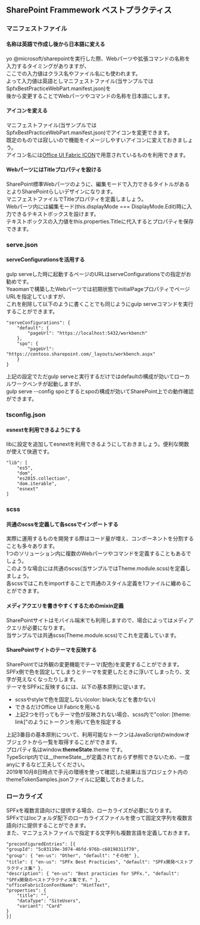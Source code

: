 ## SharePoint Frammework ベストプラクティス

### マニフェストファイル

#### 名称は英語で作成し後から日本語に変える

yo @microsoft/sharepointを実行した際、Webパーツや拡張コマンドの名称を入力するタイミングがありますが、  
ここでの入力値はクラス名やファイル名にも使われます。  
よって入力値は英語としマニフェストファイル(当サンプルではSpfxBestPracticeWebPart.manifest.json)を  
後から変更することでWebパーツやコマンドの名称を日本語にします。

#### アイコンを変える

マニフェストファイル(当サンプルではSpfxBestPracticeWebPart.manifest.json)でアイコンを変更できます。  
既定のものでは寂しいので機能をイメージしやすいアイコンに変えておきましょう。  
アイコン名には[Office UI Fabric ICON](https://uifabricicons.azurewebsites.net)で用意されているものを利用できます。

#### WebパーツにはTitleプロパティを設ける

SharePoint標準Webパーツのように、編集モードで入力できるタイトルがあるとよりSharePointらしいデザインになります。  
マニフェストファイルでTitleプロパティを定義しましょう。  
Webパーツ内には編集モード(this.displayMode === DisplayMode.Edit)時に入力できるテキストボックスを設けます。  
テキストボックスの入力値をthis.properties.Titleに代入するとプロパティを保存できます。

### serve.json

#### serveConfigurationsを活用する

gulp serveした時に起動するページのURLはserveConfigurationsでの指定がお勧めです。  
Yeaomanで構築したWebパーツでは初期状態でinitialPageプロパティでページURLを指定していますが、  
これを削除して以下のように書くことでも同じようにgulp serveコマンドを実行することができます。

```
"serveConfigurations": {
    "default": {
        "pageUrl": "https://localhost:5432/workbench"
    },
    "spo": {
        "pageUrl": "https://contoso.sharepoint.com/_layouts/workbench.aspx"
    }
}
```

上記の設定でただgulp serveと実行するだけではdefaultの構成が効いてローカルワークベンチが起動しますが、  
gulp serve --config spoとするとspoの構成が効いてSharePoint上での動作確認ができます。

### tsconfig.json

#### esnextを利用できるようにする

libに設定を追加してesnextを利用できるようにしておきましょう。便利な関数が使えて快適です。  
```
"lib": [
    "es5",
    "dom",
    "es2015.collection",
    "dom.iterable",
    "esnext"
]
```

### scss

#### 共通のscssを定義して各scssでインポートする

実際に運用するものを開発する際はコード量が増え、コンポーネントを分割することも多々あります。  
1つのソリューション内に複数のWebパーツやコマンドを定義することもあるでしょう。  
このような場合には共通のscss(当サンプルではTheme.module.scss)を定義しましょう。  
各scssではこれをimportすることで共通のスタイル定義を1ファイルに纏めることができます。

#### メディアクエリを書きやすくするためのmixin定義

SharePointサイトはモバイル端末でも利用しますので、場合によってはメディアクエリが必要になります。  
当サンプルでは共通scss(Theme.module.scss)でこれを定義しています。

#### SharePointサイトのテーマを反映する

SharePointでは外観の変更機能でテーマ(配色)を変更することができます。  
SPFx側で色を固定してしまうとテーマを変更したときに浮いてしまったり、文字が見えなくなったりします。  
テーマをSPFxに反映するには、以下の基本原則に従います。

- scssやstyleで色を固定しない(color: black;などを書かない)
- できるだけOffice UI Fabricを用いる
- 上記2つを行ってもテーマ色が反映されない場合、scss内で"color: [theme: link]"のようにトークンを用いて色を指定する

上記3番目の基本原則について、利用可能なトークンはJavaScriptのwindowオブジェクトから一覧を取得することができます。  
プロパティ名はwindow.__themeState__.theme です。  
TypeScript内では__themeState__が定義されておらず参照できないため、一度anyにするなど工夫してください。  
2019年10月8日時点で手元の環境を使って確認した結果は当プロジェクト内の  
themeTokenSamples.jsonファイルに記載しておきました。

### ローカライズ

SPFxを複数言語向けに提供する場合、ローカライズが必要になります。  
SPFxではlocフォルダ配下のローカライズファイルを使って固定文字列を複数言語向けに提供することができます。  
また、マニフェストファイルで指定する文字列も複数言語を定義しておきます。

```
"preconfiguredEntries": [{
"groupId": "5c03119e-3074-46fd-976b-c60198311f70",
"group": { "en-us": "Other", "default": "その他" },
"title": { "en-us": "SPFx Best Practicies", "default": "SPFx開発ベストプラクティス集" },
"description": { "en-us": "Best practicies for SPFx.", "default": "SPFx開発のベストプラクティス集です。" },
"officeFabricIconFontName": "HintText",
"properties": {
    "title": "",
    "dataType": "SiteUsers",
    "variant": "Card"
}
}]
```